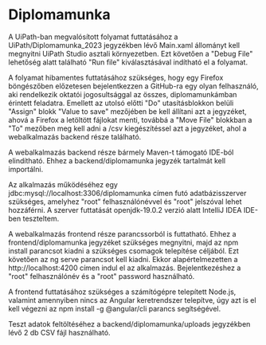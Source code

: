 # Diplomamunka

A UiPath-ban megvalósított folyamat futtatásához a UiPath/Diplomamunka_2023 jegyzékben lévő Main.xaml állományt kell megnyitni UiPath Studio asztali környezetben. Ezt követően a "Debug File" lehetőség alatt található "Run file" kiválasztásával indítható el a folyamat.

A folyamat hibamentes futtatásához szükséges, hogy egy Firefox böngészőben előzetesen bejelentkezzen a GitHub-ra egy olyan felhasználó, aki rendelkezik oktatói jogosultsággal az összes, diplomamunkámban érintett feladatra. Emellett az utolsó előtti "Do" utasításblokkon belüli "Assign" blokk "Value to save" mezőjében be kell állítani azt a jegyzéket, ahová a Firefox a letöltött fájlokat menti, továbbá a "Move File" blokkban a "To" mezőben meg kell adni a /csv kiegészítéssel azt a jegyzéket, ahol a webalkalmazás backend része található.


A webalkalmazás backend része bármely Maven-t támogató IDE-ból elindítható. Ehhez a backend/diplomamunka jegyzék tartalmát kell importálni.

Az alkalmazás működéséhez egy jdbc:mysql://localhost:3306/diplomamunka címen futó adatbázisszerver szükséges, amelyhez "root" felhasználónévvel és "root" jelszóval lehet hozzáférni.
A szerver futtatását openjdk-19.0.2 verzió alatt IntelliJ IDEA IDE-ben teszteltem.


A webalkalmazás frontend része parancssorból is futtatható. Ehhez a frontend/diplomamunka jegyzéket szükséges megnyitni, majd az npm install parancsot kiadni a szükséges csomagok telepítése céljából. Ezt követően az ng serve parancsot kell kiadni. Ekkor alapértelmezetten a http://localhost:4200 címen indul el az alkalmazás. Bejelentkezéshez a "root" felhasználónév és a "root" password használható.

A frontend futtatásához szükséges a számítógépre telepített Node.js, valamint amennyiben nincs az Angular keretrendszer telepítve, úgy azt is el kell végezni az npm install -g @angular/cli parancs segítségével.


Teszt adatok feltöltéséhez a backend/diplomamunka/uploads jegyzékben lévő 2 db CSV fájl használható.
